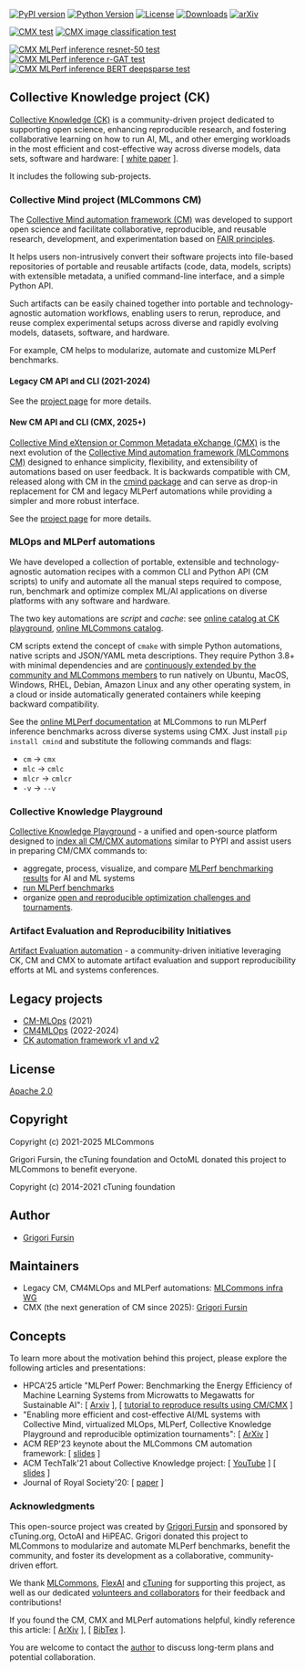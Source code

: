 [![PyPI version](https://badge.fury.io/py/cmind.svg)](https://pepy.tech/project/cmind)
[![Python Version](https://img.shields.io/badge/python-3+-blue.svg)](https://github.com/mlcommons/ck/tree/master/cm/cmind)
[![License](https://img.shields.io/badge/License-Apache%202.0-green)](LICENSE.md)
[![Downloads](https://static.pepy.tech/badge/cmind)](https://pepy.tech/project/cmind)
[![arXiv](https://img.shields.io/badge/arXiv-2406.16791-b31b1b.svg)](https://arxiv.org/abs/2406.16791)

[![CMX test](https://github.com/mlcommons/ck/actions/workflows/test-cmx.yml/badge.svg)](https://github.com/mlcommons/ck/actions/workflows/test-cmx.yml)
[![CMX image classification test](https://github.com/mlcommons/ck/actions/workflows/test-cmx-image-classification-onnx.yml/badge.svg)](https://github.com/mlcommons/ck/actions/workflows/test-cmx-image-classification-onnx.yml)

[![CMX MLPerf inference resnet-50 test](https://github.com/mlcommons/ck/actions/workflows/test-cmx-mlperf-inference-resnet50.yml/badge.svg)](https://github.com/mlcommons/ck/actions/workflows/test-cmx-mlperf-inference-resnet50.yml)
[![CMX MLPerf inference r-GAT test](https://github.com/mlcommons/ck/actions/workflows/test-cmx-mlperf-inference-rgat.yml/badge.svg)](https://github.com/mlcommons/ck/actions/workflows/test-cmx-mlperf-inference-rgat.yml)
[![CMX MLPerf inference BERT deepsparse test](https://github.com/mlcommons/ck/actions/workflows/test-cmx-mlperf-inference-bert-deepsparse-tf-onnxruntime-pytorch.yml/badge.svg)](https://github.com/mlcommons/ck/actions/workflows/test-cmx-mlperf-inference-bert-deepsparse-tf-onnxruntime-pytorch.yml)

## Collective Knowledge project (CK)

[Collective Knowledge (CK)](https://cKnowledge.org) 
is a community-driven project dedicated to supporting open science, enhancing reproducible research, 
and fostering collaborative learning on how to run AI, ML, and other emerging workloads in the most efficient and cost-effective way
across diverse models, data sets, software and hardware:
[ [white paper](https://arxiv.org/abs/2406.16791) ].

It includes the following sub-projects.

### Collective Mind project (MLCommons CM)

The [Collective Mind automation framework (CM)](https://github.com/mlcommons/ck/tree/master/cmind)
was developed to support open science and facilitate
collaborative, reproducible, and reusable research, development, 
and experimentation based on [FAIR principles](https://en.wikipedia.org/wiki/FAIR_data).

It helps users non-intrusively convert their software projects 
into file-based repositories of portable and reusable artifacts 
(code, data, models, scripts) with extensible metadata, 
a unified command-line interface, and a simple Python API.

Such artifacts can be easily chained together into portable 
and technology-agnostic automation workflows, enabling users to 
rerun, reproduce, and reuse complex experimental setups across diverse and rapidly evolving models, datasets,
software, and hardware. 

For example, CM helps to modularize, automate and customize MLPerf benchmarks.

#### Legacy CM API and CLI (2021-2024)

See the [project page](https://github.com/mlcommons/ck/blob/master/cm/README.CM.md) for more details.

#### New CM API and CLI (CMX, 2025+)

[Collective Mind eXtension or Common Metadata eXchange (CMX)](https://github.com/mlcommons/ck/tree/master/cmx) 
is the next evolution of the [Collective Mind automation framework (MLCommons CM)](https://github.com/mlcommons/ck/tree/master/cm) 
designed to enhance simplicity, flexibility, and extensibility of automations 
based on user feedback. It is backwards compatible with CM, released along with CM 
in the [cmind package](https://pypi.org/project/cmind/) and can serve as drop-in replacement 
for CM and legacy MLPerf automations while providing a simpler and more robust interface.

See the [project page](https://github.com/mlcommons/ck/tree/master/cmx) for more details.

### MLOps and MLPerf automations

We have developed a collection of portable, extensible and technology-agnostic automation recipes
with a common CLI and Python API (CM scripts) to unify and automate 
all the manual steps required to compose, run, benchmark and optimize complex ML/AI applications 
on diverse platforms with any software and hardware. 

The two key automations are *script* and *cache*:
see [online catalog at CK playground](https://access.cknowledge.org/playground/?action=scripts),
[online MLCommons catalog](https://docs.mlcommons.org/cm4mlops/scripts).

CM scripts extend the concept of `cmake` with simple Python automations, native scripts
and JSON/YAML meta descriptions. They require Python 3.8+ with minimal dependencies and are 
[continuously extended by the community and MLCommons members](https://github.com/mlcommons/ck/blob/master/CONTRIBUTORS.md)
to run natively on Ubuntu, MacOS, Windows, RHEL, Debian, Amazon Linux
and any other operating system, in a cloud or inside automatically generated containers
while keeping backward compatibility.

See the [online MLPerf documentation](https://docs.mlcommons.org/inference) 
at MLCommons to run MLPerf inference benchmarks across diverse systems using CMX.
Just install `pip install cmind` and substitute the following commands and flags:
* `cm` -> `cmx`
* `mlc` -> `cmlc`
* `mlcr` -> `cmlcr`
* `-v` -> `--v`

### Collective Knowledge Playground

[Collective Knowledge Playground](https://access.cKnowledge.org) - 
a unified and open-source platform designed to [index all CM/CMX automations](https://access.cknowledge.org/playground/?action=scripts) 
similar to PYPI and assist users in preparing CM/CMX commands to:

* aggregate, process, visualize, and compare [MLPerf benchmarking results](https://access.cknowledge.org/playground/?action=experiments) for AI and ML systems
* [run MLPerf benchmarks](https://access.cknowledge.org/playground/?action=howtorun)
* organize [open and reproducible optimization challenges and tournaments](https://access.cknowledge.org/playground/?action=challenges). 

### Artifact Evaluation and Reproducibility Initiatives

[Artifact Evaluation automation](https://cTuning.org/ae) - a community-driven initiative 
leveraging CK, CM and CMX to automate artifact evaluation 
and support reproducibility efforts at ML and systems conferences.


## Legacy projects 

* [CM-MLOps](https://github.com/mlcommons/ck/tree/master/cm-mlops) (2021)
* [CM4MLOps](https://github.com/mlcommons/cm4mlops) (2022-2024)
* [CK automation framework v1 and v2](https://github.com/mlcommons/ck/tree/master/ck)


## License

[Apache 2.0](LICENSE.md)

## Copyright

Copyright (c) 2021-2025 MLCommons

Grigori Fursin, the cTuning foundation and OctoML donated this project to MLCommons to benefit everyone.

Copyright (c) 2014-2021 cTuning foundation

## Author

* [Grigori Fursin](https://cKnowledge.org/gfursin)

## Maintainers

* Legacy CM, CM4MLOps and MLPerf automations: [MLCommons infra WG](https://mlcommons.org)
* CMX (the next generation of CM since 2025): [Grigori Fursin](https://cKnowledge.org/gfursin)

## Concepts

To learn more about the motivation behind this project, please explore the following articles and presentations:

* HPCA'25 article "MLPerf Power: Benchmarking the Energy Efficiency of Machine Learning Systems from Microwatts to Megawatts for Sustainable AI": [ [Arxiv](https://arxiv.org/abs/2410.12032) ], [ [tutorial to reproduce results using CM/CMX](https://github.com/aryatschand/MLPerf-Power-HPCA-2025/blob/main/measurement_tutorial.md) ]
* "Enabling more efficient and cost-effective AI/ML systems with Collective Mind, virtualized MLOps, MLPerf, Collective Knowledge Playground and reproducible optimization tournaments": [ [ArXiv](https://arxiv.org/abs/2406.16791) ]
* ACM REP'23 keynote about the MLCommons CM automation framework: [ [slides](https://doi.org/10.5281/zenodo.8105339) ] 
* ACM TechTalk'21 about Collective Knowledge project: [ [YouTube](https://www.youtube.com/watch?v=7zpeIVwICa4) ] [ [slides](https://learning.acm.org/binaries/content/assets/leaning-center/webinar-slides/2021/grigorifursin_techtalk_slides.pdf) ]
* Journal of Royal Society'20: [ [paper](https://royalsocietypublishing.org/doi/10.1098/rsta.2020.0211) ]

### Acknowledgments

This open-source project was created by [Grigori Fursin](https://cKnowledge.org/gfursin)
and sponsored by cTuning.org, OctoAI and HiPEAC.
Grigori donated this project to MLCommons to modularize and automate MLPerf benchmarks,
benefit the community, and foster its development as a collaborative, community-driven effort.

We thank [MLCommons](https://mlcommons.org), [FlexAI](https://flex.ai) 
and [cTuning](https://cTuning.org) for supporting this project,
as well as our dedicated [volunteers and collaborators](https://github.com/mlcommons/ck/blob/master/CONTRIBUTORS.md)
for their feedback and contributions!

If you found the CM, CMX and MLPerf automations helpful, kindly reference this article:
[ [ArXiv](https://arxiv.org/abs/2406.16791) ], [ [BibTex](https://github.com/mlcommons/ck/blob/master/citation.bib) ].

You are welcome to contact the [author](https://cKnowledge.org/gfursin) to discuss long-term plans and potential collaboration.
